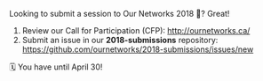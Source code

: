 Looking to submit a session to Our Networks 2018 📡?
Great!

1. Review our Call for Participation (CFP): http://ournetworks.ca/
2. Submit an issue in our **2018-submissions** repository: https://github.com/ournetworks/2018-submissions/issues/new

🗓 You have until April 30!

